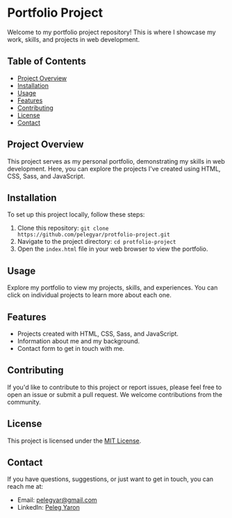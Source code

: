 # Portfolio Project

Welcome to my portfolio project repository! This is where I showcase my work, skills, and projects in web development.

## Table of Contents
- [Project Overview](#project-overview)
- [Installation](#installation)
- [Usage](#usage)
- [Features](#features)
- [Contributing](#contributing)
- [License](#license)
- [Contact](#contact)

## Project Overview
This project serves as my personal portfolio, demonstrating my skills in web development. Here, you can explore the projects I've created using HTML, CSS, Sass, and JavaScript. 

## Installation
To set up this project locally, follow these steps:

1. Clone this repository: `git clone https://github.com/pelegyar/protfolio-project.git`
2. Navigate to the project directory: `cd protfolio-project`
3. Open the `index.html` file in your web browser to view the portfolio.

## Usage
Explore my portfolio to view my projects, skills, and experiences. You can click on individual projects to learn more about each one.

## Features
- Projects created with HTML, CSS, Sass, and JavaScript.
- Information about me and my background.
- Contact form to get in touch with me.

## Contributing
If you'd like to contribute to this project or report issues, please feel free to open an issue or submit a pull request. We welcome contributions from the community.

## License
This project is licensed under the [MIT License](LICENSE).

## Contact
If you have questions, suggestions, or just want to get in touch, you can reach me at:
- Email: pelegyar@gmail.com
- LinkedIn: [Peleg Yaron](https://www.linkedin.com/in/peleg-yaron/)
